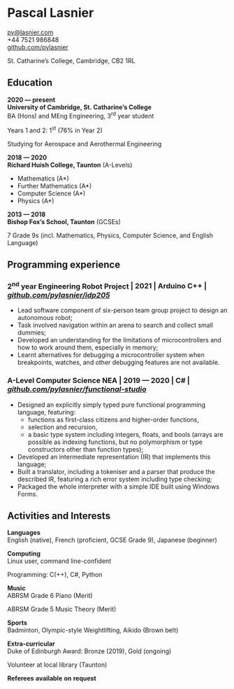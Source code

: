 # Pascal Lasnier

py@lasnier.com  
+44 7521 986848  
[github.com/pylasnier](https://github.com/pylasnier)

St. Catharine’s College, Cambridge, CB2 1RL

## Education

**2020 — present**  
**University of Cambridge, St. Catharine’s College**  
BA (Hons) and MEng Engineering, 3<sup>rd</sup> year student

Years 1 and 2: 1<sup>st</sup> (76% in Year 2)

Studying for Aerospace and Aerothermal Engineering

**2018 — 2020**  
**Richard Huish College, Taunton** (A-Levels)

- Mathematics (A\*)
- Further Mathematics (A\*)
- Computer Science (A\*)
- Physics (A\*)

**2013 — 2018**  
**Bishop Fox’s School, Taunton** (GCSEs)

7 Grade 9s (incl. Mathematics, Physics, Computer Science, and English
Language)

## Programming experience

### **2<sup>nd</sup> year Engineering Robot Project** \| 2021 \| Arduino C++ \| [*github.com/pylasnier/idp205*](https://github.com/pylasnier/idp205)

- Lead software component of six-person team group project to design an
  autonomous robot;
- Task involved navigation within an arena to search and collect small
  dummies;
- Developed an understanding for the limitations of microcontrollers and
  how to work around them, especially in memory;
- Learnt alternatives for debugging a microcontroller system when
  breakpoints, watches, and other debugging features are not available.

### **A-Level Computer Science NEA** \| 2019 — 2020 \| C# \| [*github.com/pylasnier/functional-studio*](https://github.com/pylasnier/functional-studio)

- Designed an explicitly simply typed pure functional programming
  language, featuring:
  - functions as first-class citizens and higher-order functions,
  - selection and recursion,
  - a basic type system including integers, floats, and bools (arrays
    are possible as indexing functions, but no polymorphism or type
    constructors other than function types);
- Developed an intermediate representation (IR) that implements this
  language;
- Built a translator, including a tokeniser and a parser that produce
  the described IR, featuring a rich error system including type
  checking;
- Packaged the whole interpreter with a simple IDE built using Windows
  Forms.

## Activities and Interests

**Languages**  
English (native), French (proficient, GCSE Grade 9), Japanese (beginner)

**Computing**  
Linux user, command line-confident

Programming: C(++), C#, Python

**Music**  
ABRSM Grade 6 Piano (Merit)

ABRSM Grade 5 Music Theory (Merit)

**Sports**  
Badminton, Olympic-style Weightlifting, Aikido (Brown belt)

**Extra-curricular**  
Duke of Edinburgh Award: Bronze (2019), Gold (ongoing)

Volunteer at local library (Taunton)

  

<div class="foot">

**Referees** **available** **on** **request**

</div>
